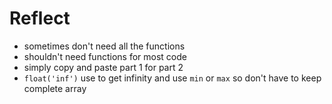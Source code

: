 # Reflect

- sometimes don't need all the functions
- shouldn't need functions for most code
- simply copy and paste part 1 for part 2
- `float('inf')` use to get infinity and use `min` or `max` so don't have to keep complete array